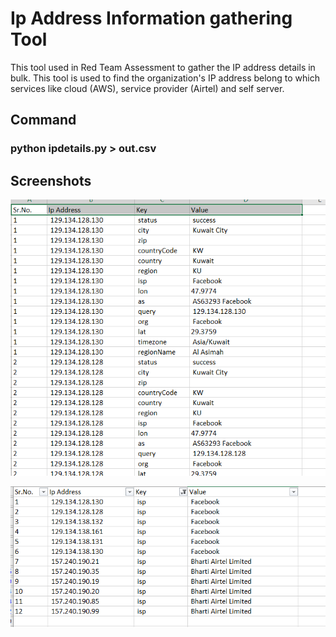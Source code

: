 # Ip Address Information gathering Tool

This tool used in Red Team Assessment to gather the IP address details in bulk.
This tool is used to find the organization's IP address belong to which services like cloud (AWS), service provider (Airtel) and self server.

## Command
### python ipdetails.py > out.csv

## Screenshots
![Alt text](https://raw.githubusercontent.com/crazywifi/ipdetails/master/1.PNG)

![Alt text](https://raw.githubusercontent.com/crazywifi/ipdetails/master/2.PNG)

